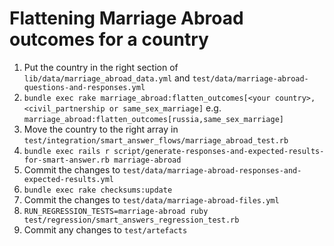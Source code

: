 # Flattening Marriage Abroad outcomes for a country

1. Put the country in the right section of `lib/data/marriage_abroad_data.yml` and `test/data/marriage-abroad-questions-and-responses.yml`
2. `bundle exec rake marriage_abroad:flatten_outcomes[<your country>,<civil_partnership or same_sex_marriage]` e.g. `marriage_abroad:flatten_outcomes[russia,same_sex_marriage]`
3. Move the country to the right array in `test/integration/smart_answer_flows/marriage_abroad_test.rb`
4. `bundle exec rails r script/generate-responses-and-expected-results-for-smart-answer.rb marriage-abroad`
5. Commit the changes to `test/data/marriage-abroad-responses-and-expected-results.yml`
6. `bundle exec rake checksums:update`
7. Commit the changes to `test/data/marriage-abroad-files.yml`
8. `RUN_REGRESSION_TESTS=marriage-abroad ruby test/regression/smart_answers_regression_test.rb`
9. Commit any changes to `test/artefacts`

